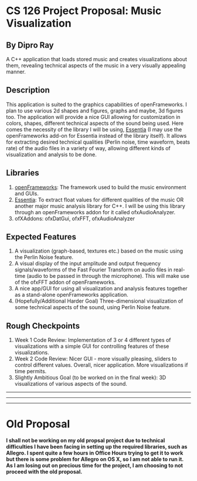 # CS 126 Project Proposal: Music Visualization
## By Dipro Ray
A C++ application that loads stored music and creates visualizations about them, revealing technical aspects of the music in a very visually appealing manner.

## Description
This application is suited to the graphics capabilities of openFrameworks. I plan to use various 2d shapes and figures, graphs and maybe, 3d figures too. The application will provide a nice GUI allowing for customization in colors, shapes, different technical aspects of the sound being used. Here comes the necessity of the library I will be using, [Essentia](http://essentia.upf.edu/documentation/#) (I may use the openFrameworks add-on for Essentia instead of the library itself). It allows for extracting desired technical qualities (Perlin noise, time waveform, beats rate) of the audio files in a variety of way, allowing different kinds of visualization and analysis to be done.

## Libraries
1. [openFrameworks](http://openframeworks.cc/): The framework used to build the music environment and GUIs.
2. [Essentia](http://essentia.upf.edu/documentation/#): To extract float values for different qualities of the music OR another major music analysis library for C++. I will be using this library through an openFrameworks addon for it called ofxAudioAnalyzer.
3. ofXAddons: ofxDatGui, ofxFFT, ofxAudioAnalyzer

## Expected Features
1. A visualization (graph-based, textures etc.) based on the music using the Perlin Noise feature.
2. A visual display of the input amplitude and output frequency signals/waveforms of the Fast Fourier Transform on audio files in real-time (audio to be passed in through the microphone). This will make use of the ofxFFT addon of openFrameworks.
3. A nice app/GUI for using all visualization and analysis features together as a stand-alone openFrameworks application.
4. (Hopefully/Additional Harder Goal) Three-dimensional visualization of some technical aspects of the sound, using Perlin Noise feature.

## Rough Checkpoints
1. Week 1 Code Review: Implementation of 3 or 4 different types of visualizations with a simple GUI for controlling features of these visualizations.
2. Week 2 Code Review: Nicer GUI - more visually pleasing, sliders to control different values. Overall, nicer application. More visualizations if time permits.
3. Slightly Ambitious Goal (to be worked on in the final week): 3D visualizations of various aspects of the sound.


------------------------------------------------------
------------------------------------------------------
------------------------------------------------------
# Old Proposal
__I shall not be working on my old propsal project due to technical difficulties I have been facing in setting up the required libraries, such as Allegro. I spent quite a few hours in Office Hours trying to get it to work but there is some problem for Allegro on OS X, so I am not able to run it. As I am losing out on precious time for the project, I am choosing to not proceed with the old proposal.__


